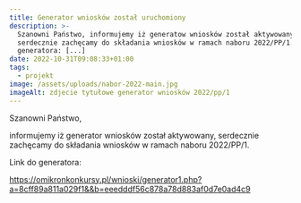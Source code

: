 ```yaml
---
title: Generator wniosków został uruchomiony
description: >-
  Szanowni Państwo, informujemy iż generatow wniosków został aktywowany,
  serdecznie zachęcamy do składania wniosków w ramach naboru 2022/PP/1. Link do
  generatora: [...]
date: 2022-10-31T09:08:33+01:00
tags:
  - projekt
image: /assets/uploads/nabor-2022-main.jpg
imageAlt: zdjecie tytułowe generator wniosków 2022/pp/1
---
```

Szanowni Państwo,

informujemy iż generator wniosków został aktywowany, serdecznie zachęcamy do składania wniosków w ramach naboru 2022/PP/1.

Link do generatora:

<https://omikronkonkursy.pl/wnioski/generator1.php?a=8cff89a811a029f1&&b=eeedddf56c878a78d883af0d7e0ad4c9>
